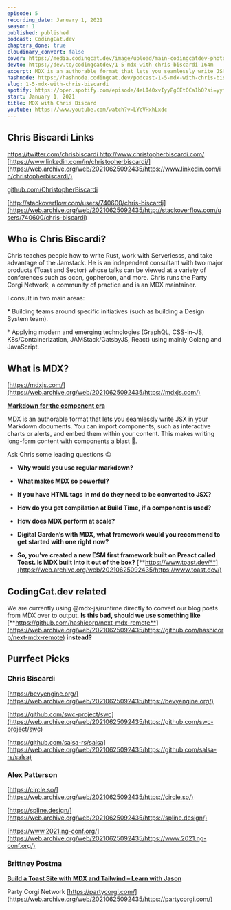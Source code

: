 ```yaml
---
episode: 5
recording_date: January 1, 2021
season: 1
published: published
podcast: CodingCat.dev
chapters_done: true
cloudinary_convert: false
cover: https://media.codingcat.dev/image/upload/main-codingcatdev-photo/gevydae4mzjfsfgqet4g.png
devto: https://dev.to/codingcatdev/1-5-mdx-with-chris-biscardi-164m
excerpt: MDX is an authorable format that lets you seamlessly write JSX in your Markdown documents. We talk about MDX and the technology surrounding MDX with Chris Biscardi.
hashnode: https://hashnode.codingcat.dev/podcast-1-5-mdx-with-chris-biscardi
slug: 1-5-mdx-with-chris-biscardi
spotify: https://open.spotify.com/episode/4eLI40xvIyyPgCEt0Ca1bO?si=yyfPraWzT3KiHw3hfqLjvg
start: January 1, 2021
title: MDX with Chris Biscard
youtube: https://www.youtube.com/watch?v=LYcVHxhLxdc
---
```


## Chris Biscardi Links

[https://twitter.com/chrisbiscardi
](https://web.archive.org/web/20210625092435/https://twitter.com/chrisbiscardi)[http://www.christopherbiscardi.com/
](https://web.archive.org/web/20210625092435/http://www.christopherbiscardi.com/)[https://www.linkedin.com/in/christopherbiscardi/](https://web.archive.org/web/20210625092435/https://www.linkedin.com/in/christopherbiscardi/)

[github.com/ChristopherBiscardi](https://web.archive.org/web/20210625092435/http://github.com/ChristopherBiscardi)

[http://stackoverflow.com/users/740600/chris-biscardi](https://web.archive.org/web/20210625092435/http://stackoverflow.com/users/740600/chris-biscardi)

## Who is Chris Biscardi?

Chris teaches people how to write Rust, work with Serverlesss, and take advantage of the Jamstack. He is an independent consultant with two major products (Toast and Sector) whose talks can be viewed at a variety of conferences such as qcon, gophercon, and more. Chris runs the Party Corgi Network, a community of practice and is an MDX maintainer.

I consult in two main areas:

\* Building teams around specific initiatives (such as building a Design System team).

\* Applying modern and emerging technologies (GraphQL, CSS-in-JS, K8s/Containerization, JAMStack/GatsbyJS, React) using mainly Golang and JavaScript.

## What is MDX?

[https://mdxjs.com/](https://web.archive.org/web/20210625092435/https://mdxjs.com/)

[**Markdown for the component era**](https://web.archive.org/web/20210625092435/https://mdxjs.com/#markdown-for-the-component-era)

MDX is an authorable format that lets you seamlessly write JSX in your Markdown documents. You can import components, such as interactive charts or alerts, and embed them within your content. This makes writing long-form content with components a blast 🚀.

Ask Chris some leading questions 😉

- **Why would you use regular markdown?**

- **What makes MDX so powerful?**

- **If you have HTML tags in md do they need to be converted to JSX?**

- **How do you get compilation at Build Time, if a component is used?**

- **How does MDX perform at scale?**

- **Digital Garden’s with MDX, what framework would you recommend to get started with one right now?**

- **So, you’ve created a new ESM first framework built on Preact called Toast. Is MDX built into it out of the box?** [**https://www.toast.dev/**](https://web.archive.org/web/20210625092435/https://www.toast.dev/)

## CodingCat.dev related

We are currently using @mdx-js/runtime directly to convert our blog posts from MDX over to output.
**Is this bad, should we use something like** [**https://github.com/hashicorp/next-mdx-remote**](https://web.archive.org/web/20210625092435/https://github.com/hashicorp/next-mdx-remote) **instead?**

## Purrfect Picks

### Chris Biscardi

[https://bevyengine.org/](https://web.archive.org/web/20210625092435/https://bevyengine.org/)

[https://github.com/swc-project/swc](https://web.archive.org/web/20210625092435/https://github.com/swc-project/swc)

[https://github.com/salsa-rs/salsa](https://web.archive.org/web/20210625092435/https://github.com/salsa-rs/salsa)

### Alex Patterson

[https://circle.so/](https://web.archive.org/web/20210625092435/https://circle.so/)

[https://spline.design/](https://web.archive.org/web/20210625092435/https://spline.design/)

[https://www.2021.ng-conf.org/](https://web.archive.org/web/20210625092435/https://www.2021.ng-conf.org/)

### Brittney Postma

[**Build a Toast Site with MDX and Tailwind – Learn with Jason**](https://web.archive.org/web/20210625092435/https://www.learnwithjason.dev/build-a-toast-site-using-mdx-and-tailwind)

Party Corgi Network [https://partycorgi.com/](https://web.archive.org/web/20210625092435/https://partycorgi.com/)
